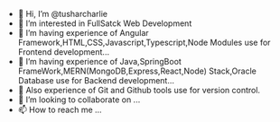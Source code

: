 - 👋 Hi, I’m @tusharcharlie
- 👀 I’m interested in FullSatck Web Development
- 🌱 I’m having experience of Angular Framework,HTML,CSS,Javascript,Typescript,Node Modules use for Frontend development...
- 🌱 I’m having experience of Java,SpringBoot FrameWork,MERN(MongoDB,Express,React,Node) Stack,Oracle Database use for Backend development...
- 🌱 Also experience of Git and Github tools use for version control.
- 💞️ I’m looking to collaborate on ...
- 📫 How to reach me ...

<!---
tusharcharlie/tusharcharlie is a ✨ special ✨ repository because its `RE ADME.md` (this file) appears on your GitHub profile.
You can click the Preview link to take a look at your changes.
--->
